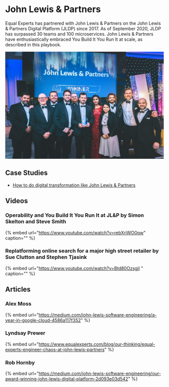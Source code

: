 # John Lewis & Partners

Equal Experts has partnered with John Lewis & Partners on the John Lewis & Partners Digital Platform \(JLDP\) since 2017. As of September 2020, JLDP has surpassed 30 teams and 100 microservices. John Lewis & Partners have enthusiastically embraced You Build It You Run It at scale, as described in this playbook.

![John Lewis &amp; Partners winning a 2019 DevOps Industry Award](../.gitbook/assets/examples/johnlewispartners.png)

## Case Studies

* [How to do digital transformation like John Lewis & Partners](https://www.equalexperts.com/case-study/how-to-do-digital-transformation-like-john-lewis-partners/)

## Videos

### Operability and You Build It You Run It at JL&P by Simon Skelton and Steve Smith

{% embed url="https://www.youtube.com/watch?v=rebXriWO0qw" caption="" %}

### Replatforming online search for a major high street retailer by Sue Clutton and Stephen Tjasink

{% embed url="https://www.youtube.com/watch?v=Btd80OzsgjI " caption="" %}

## Articles

### Alex Moss

{% embed url="https://medium.com/john-lewis-software-engineering/a-year-in-google-cloud-4586a117f352" %}

### Lyndsay Prewer

{% embed url="https://www.equalexperts.com/blog/our-thinking/equal-experts-engineer-chaos-at-john-lewis-partners" %}

### Rob Hornby

{% embed url="https://medium.com/john-lewis-software-engineering/our-award-winning-john-lewis-digital-platform-2d093e03d542" %}